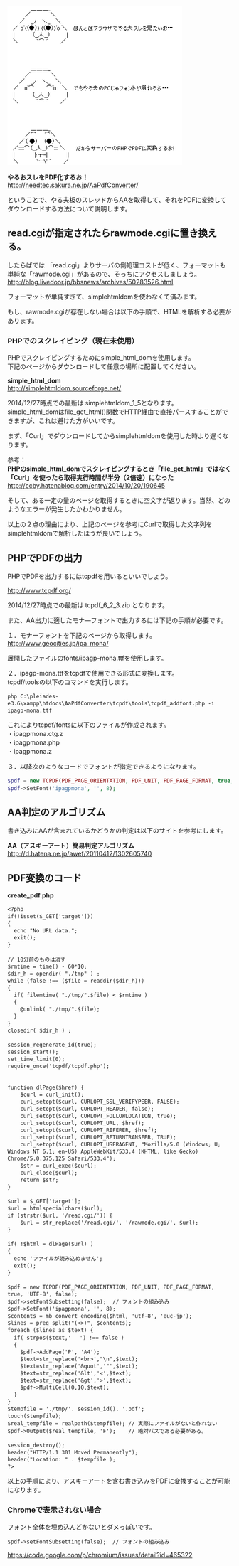 ![yaruo2.png](/image/329e8a2a-fb75-82cd-f60e-865b1a380aa5.png)  
  
  
 **やるおスレをPDF化するお！**  
http://needtec.sakura.ne.jp/AaPdfConverter/  
  
ということで、やる夫板のスレッドからAAを取得して、それをPDFに変換してダウンロードする方法について説明します。  
  
## read.cgiが指定されたらrawmode.cgiに置き換える。  
したらばでは 「read.cgi」よりサーバの側処理コストが低く、フォーマットも単純な「rawmode.cgi」があるので、そっちにアクセスしましょう。  
http://blog.livedoor.jp/bbsnews/archives/50283526.html  
  
フォーマットが単純すぎて、simplehtmldomを使わなくて済みます。  
  
もし、rawmode.cgiが存在しない場合は以下の手順で、HTMLを解析する必要があります。  
  
### PHPでのスクレイピング（現在未使用）  
PHPでスクレイピングするためにsimple_html_domを使用します。  
下記のページからダウンロードして任意の場所に配置してください。  
  
 **simple_html_dom**   
http://simplehtmldom.sourceforge.net/  
  
2014/12/27時点での最新は simplehtmldom_1_5となります。  
simple_html_domはfile_get_html()関数でHTTP経由で直接パースすることができますが、これは避けた方がいいです。  
  
  
まず、「Curl」でダウンロードしてからsimplehtmldomを使用した時より遅くなります。  
  
参考：  
 **PHPのsimple_html_domでスクレイピングするとき「file_get_html」ではなく「Curl」を使ったら取得実行時間が半分（2倍速）になった**  
http://ccby.hatenablog.com/entry/2014/10/20/190645  
  
そして、ある一定の量のページを取得するときに空文字が返ります。当然、どのようなエラーが発生したかわかりません。  
  
以上の２点の理由により、上記のページを参考にCurlで取得した文字列をsimplehtmldomで解析したほうが良いでしょう。  
  
  
  
## PHPでPDFの出力  
PHPでPDFを出力するにはtcpdfを用いるといいでしょう。  
  
http://www.tcpdf.org/  
  
2014/12/27時点での最新は  tcpdf_6_2_3.zip となります。  
  
また、AA出力に適したモナ―フォントで出力するには下記の手順が必要です。  
  
１．モナーフォントを下記のページから取得します。  
http://www.geocities.jp/ipa_mona/  
  
展開したファイルのfonts/ipagp-mona.ttfを使用します。  
  
２．ipagp-mona.ttfをtcpdfで使用できる形式に変換します。  
tcpdf/toolsの以下のコマンドを実行します。  
  
```
php C:\pleiades-e3.6\xampp\htdocs\AaPdfConverter\tcpdf\tools\tcpdf_addfont.php -i ipagp-mona.ttf
```  
  
これによりtcpdf/fontsに以下のファイルが作成されます。  
・ipagpmona.ctg.z  
・ipagpmona.php  
・ipagpmona.z  
  
３．以降次のようなコードでフォントが指定できるようになります。  
  
```php
$pdf = new TCPDF(PDF_PAGE_ORIENTATION, PDF_UNIT, PDF_PAGE_FORMAT, true, 'UTF-8', false);
$pdf->SetFont('ipagpmona', '', 8);
```  
  
## AA判定のアルゴリズム  
書き込みにAAが含まれているかどうかの判定は以下のサイトを参考にします。  
  
 **AA（アスキーアート）簡易判定アルゴリズム**  
http://d.hatena.ne.jp/awef/20110412/1302605740  
  
## PDF変換のコード  
  
**create_pdf.php**  
```php:create_pdf.php
<?php
if(!isset($_GET['target']))
{
  echo "No URL data.";
  exit();
}

// 10分前のものは消す
$rmtime = time() - 60*10;
$dir_h = opendir( "./tmp" ) ;
while (false !== ($file = readdir($dir_h))) 
{
  if( filemtime( "./tmp/".$file) < $rmtime )
  {
    @unlink( "./tmp/".$file);
  }
}
closedir( $dir_h ) ;

session_regenerate_id(true);
session_start();
set_time_limit(0);
require_once('tcpdf/tcpdf.php');


function dlPage($href) {
    $curl = curl_init();
    curl_setopt($curl, CURLOPT_SSL_VERIFYPEER, FALSE);
    curl_setopt($curl, CURLOPT_HEADER, false);
    curl_setopt($curl, CURLOPT_FOLLOWLOCATION, true);
    curl_setopt($curl, CURLOPT_URL, $href);
    curl_setopt($curl, CURLOPT_REFERER, $href);
    curl_setopt($curl, CURLOPT_RETURNTRANSFER, TRUE);
    curl_setopt($curl, CURLOPT_USERAGENT, "Mozilla/5.0 (Windows; U; Windows NT 6.1; en-US) AppleWebKit/533.4 (KHTML, like Gecko) Chrome/5.0.375.125 Safari/533.4");
    $str = curl_exec($curl);
    curl_close($curl);
    return $str;
}

$url = $_GET['target'];
$url = htmlspecialchars($url);
if (strstr($url, '/read.cgi/')) {
    $url = str_replace('/read.cgi/', '/rawmode.cgi/', $url);
}

if( !$html = dlPage($url) )
{
  echo 'ファイルが読み込めません';
  exit();
}

$pdf = new TCPDF(PDF_PAGE_ORIENTATION, PDF_UNIT, PDF_PAGE_FORMAT, true, 'UTF-8', false);
$pdf->setFontSubsetting(false);  // フォントの組み込み
$pdf->SetFont('ipagpmona', '', 8);
$contents = mb_convert_encoding($html, 'utf-8', 'euc-jp');
$lines = preg_split("(<>)", $contents);
foreach ($lines as $text) {
  if( strpos($text,'　 ') !== false )
  {
    $pdf->AddPage('P', 'A4');
    $text=str_replace('<br>',"\n",$text);
    $text=str_replace('&quot','"',$text);
    $text=str_replace('&lt','<',$text);
    $text=str_replace('&gt','>',$text);
    $pdf->MultiCell(0,10,$text);
  }
}
$tempfile = './tmp/'. session_id(). '.pdf';
touch($tempfile);
$real_tempfile = realpath($tempfile); // 実際にファイルがないと作れない
$pdf->Output($real_tempfile, 'F');    // 絶対パスである必要がある。

session_destroy();
header("HTTP/1.1 301 Moved Permanently");
header("Location: " . $tempfile );
?>

```  
  
以上の手順により、アスキーアートを含む書き込みをPDFに変換することが可能になります。  
  
### Chromeで表示されない場合  
フォント全体を埋め込んどかないとダメっぽいです。  
  
```
$pdf->setFontSubsetting(false);  // フォントの組み込み
```  
  
https://code.google.com/p/chromium/issues/detail?id=465322  
